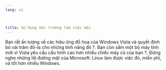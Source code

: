 ```yaml
---
lang: vi



title: Sử dụng môi trường làm việc mới
---
```


Bạn rất ấn tượng về các hiệu ứng đồ hoạ của Windows Vista và quyết định bỏ vài trăm 
đô-la cho những tính năng đó ?. Bạn còn sắm một bộ máy tính mới vì Vista yêu cầu cấu 
hình cao hơn nhiều chiếc máy cũ của bạn ?. Đừng nghe những lời đường mật của Microsoft: 
Linux làm được việc đó, miễn phí, và tốt hơn nhiều Windows.

<? all_video_ids_from_file ();?>




